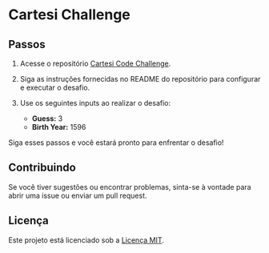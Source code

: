 # Cartesi Challenge


## Passos

1. Acesse o repositório [Cartesi Code Challenge](https://github.com/henriquemarlon/cartesi-code-challenge).

2. Siga as instruções fornecidas no README do repositório para configurar e executar o desafio.

3. Use os seguintes inputs ao realizar o desafio:
   - **Guess:** 3
   - **Birth Year:** 1596

Siga esses passos e você estará pronto para enfrentar o desafio!

## Contribuindo

Se você tiver sugestões ou encontrar problemas, sinta-se à vontade para abrir uma issue ou enviar um pull request.

## Licença

Este projeto está licenciado sob a [Licença MIT](LICENSE).

